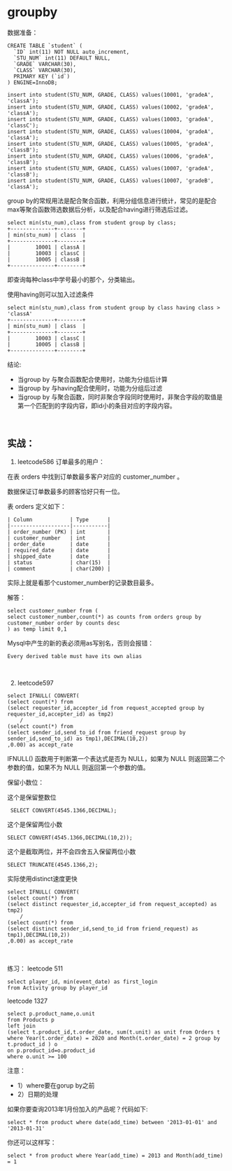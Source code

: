 ﻿# groupby

数据准备：
```
CREATE TABLE `student` (
  `ID` int(11) NOT NULL auto_increment,
  `STU_NUM` int(11) DEFAULT NULL,
  `GRADE` VARCHAR(30),
  `CLASS` VARCHAR(30),
  PRIMARY KEY (`id`)
) ENGINE=InnoDB;

insert into student(STU_NUM, GRADE, CLASS) values(10001, 'gradeA', 'classA');
insert into student(STU_NUM, GRADE, CLASS) values(10002, 'gradeA', 'classA');
insert into student(STU_NUM, GRADE, CLASS) values(10003, 'gradeA', 'classC');
insert into student(STU_NUM, GRADE, CLASS) values(10004, 'gradeA', 'classA');
insert into student(STU_NUM, GRADE, CLASS) values(10005, 'gradeA', 'classB');
insert into student(STU_NUM, GRADE, CLASS) values(10006, 'gradeA', 'classB');
insert into student(STU_NUM, GRADE, CLASS) values(10007, 'gradeA', 'classB');
insert into student(STU_NUM, GRADE, CLASS) values(10007, 'gradeB', 'classA');
```

group by的常规用法是配合聚合函数，利用分组信息进行统计，常见的是配合max等聚合函数筛选数据后分析，以及配合having进行筛选后过滤。
```
select min(stu_num),class from student group by class;
+--------------+--------+
| min(stu_num) | class  |
+--------------+--------+
|        10001 | classA |
|        10003 | classC |
|        10005 | classB |
+--------------+--------+
```
即查询每种class中学号最小的那个，分类输出。

使用having则可以加入过滤条件
```
select min(stu_num),class from student group by class having class > 'classA'
+--------------+--------+
| min(stu_num) | class  |
+--------------+--------+
|        10003 | classC |
|        10005 | classB |
+--------------+--------+
```
结论:
- 当group by 与聚合函数配合使用时，功能为分组后计算
- 当group by 与having配合使用时，功能为分组后过滤
- 当group by 与聚合函数，同时非聚合字段同时使用时，非聚合字段的取值是第一个匹配到的字段内容，即id小的条目对应的字段内容。

<br>

## 实战：
1. leetcode586 订单最多的用户：

在表 orders 中找到订单数最多客户对应的 customer_number 。

数据保证订单数最多的顾客恰好只有一位。

表 orders 定义如下：
```
| Column            | Type      |
|-------------------|-----------|
| order_number (PK) | int       |
| customer_number   | int       |
| order_date        | date      |
| required_date     | date      |
| shipped_date      | date      |
| status            | char(15)  |
| comment           | char(200) |
```
实际上就是看那个customer_number的记录数目最多。

解答：
```
select customer_number from (
select customer_number,count(*) as counts from orders group by customer_number order by counts desc
) as temp limit 0,1
```
Mysql中产生的新的表必须用as写别名，否则会报错：
```
Every derived table must have its own alias
```

<br>

2. leetcode597
```
select IFNULL( CONVERT(
(select count(*) from 
(select requester_id,accepter_id from request_accepted group by requester_id,accepter_id) as tmp2)
    /
(select count(*) from 
(select sender_id,send_to_id from friend_request group by sender_id,send_to_id) as tmp1),DECIMAL(10,2))
,0.00) as accept_rate
```
IFNULL() 函数用于判断第一个表达式是否为 NULL，如果为 NULL 则返回第二个参数的值，如果不为 NULL 则返回第一个参数的值。

保留小数位：

这个是保留整数位
```
 SELECT CONVERT(4545.1366,DECIMAL);
```

这个是保留两位小数    
```
SELECT CONVERT(4545.1366,DECIMAL(10,2));
```

这个是截取两位，并不会四舍五入保留两位小数
```
SELECT TRUNCATE(4545.1366,2);
```

实际使用distinct速度更快
```
select IFNULL( CONVERT(
(select count(*) from 
(select distinct requester_id,accepter_id from request_accepted) as tmp2)
    /
(select count(*) from 
(select distinct sender_id,send_to_id from friend_request) as tmp1),DECIMAL(10,2))
,0.00) as accept_rate
```

<br>

练习：
leetcode 511 
```
select player_id, min(event_date) as first_login
from Activity group by player_id
```

leetcode 1327
```
select p.product_name,o.unit 
from Products p 
left join 
(select t.product_id,t.order_date, sum(t.unit) as unit from Orders t where Year(t.order_date) = 2020 and Month(t.order_date) = 2 group by t.product_id ) o
on p.product_id=o.product_id
where o.unit >= 100
```

注意： 
- 1）where要在gorup by之前
- 2）日期的处理

如果你要查询2013年1月份加入的产品呢？代码如下:
```
select * from product where date(add_time) between '2013-01-01' and '2013-01-31'
```
你还可以这样写：
```
select * from product where Year(add_time) = 2013 and Month(add_time) = 1     
```